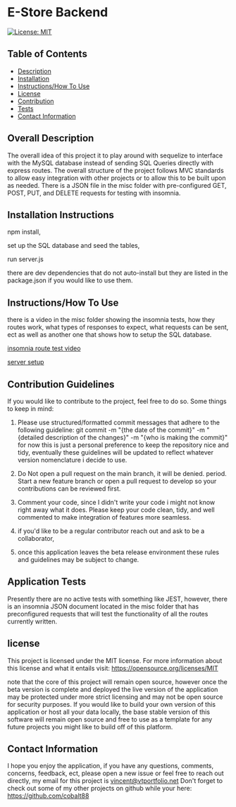 
# E-Store Backend

[![License: MIT](https://img.shields.io/badge/License-MIT-yellow.svg)](https://opensource.org/licenses/MIT)

 ## Table of Contents

- [Description](#overall-description)
- [Installation](#installation-instructions)
- [Instructions/How To Use](#instructions/how-to-use)
- [License](#license)
- [Contribution](#contribution-guidelines)
- [Tests](#application-tests)
- [Contact Information](#contact-information)



 ## Overall Description 

The overall idea of this project it to play around with sequelize to interface with the MySQL database instead of sending SQL Queries directly with express routes. The overall structure of the project follows MVC standards to allow easy integration with other projects or to allow this to be built upon as needed. There is a JSON file in the misc folder with pre-configured GET, POST, PUT, and DELETE requests for testing with insomnia.

 ## Installation Instructions

npm install, 

set up the SQL database and seed the tables,

run server.js

there are dev dependencies that do not auto-install but they are listed in the package.json if you would like to use them.

 ## Instructions/How To Use

there is a video in the misc folder showing the insomnia tests, how they routes work, what types of responses to expect, what requests can be sent, ect as well as another one that shows how to setup the SQL database. 

[insomnia route test video](./misc/insomnia-tests.mp4)

[server setup](./misc/server-setup.mp4)

 ## Contribution Guidelines
 If you would like to contribute to the project, feel free to do so. Some things to keep in mind:

 1. Please use structured/formatted commit messages that adhere to the following guideline: git commit -m "{the date of the commit}" -m "{detailed description of the changes}" -m "{who is making the commit}"
 for now this is just a personal preference to keep the repository nice and tidy, eventually these guidelines will be updated to reflect whatever version nomenclature i decide to use. 

 2. Do Not open a pull request on the main branch, it will be denied. period. Start a new feature branch or open a pull request to develop so your contributions can be reviewed first. 

 3. Comment your code, since I didn't write your code i might not know right away what it does. Please keep your code clean, tidy, and well commented to make integration of features more seamless. 

 4. if you'd like to be a regular contributor reach out and ask to be a collaborator, 

 5. once this application leaves the beta release environment these rules and guidelines may be subject to change.

 ## Application Tests

Presently there are no active tests with something like JEST, however, there is an insomnia JSON document located in the misc folder that has preconfigured requests that will test the functionality of all the routes currently written. 

## license
  This project is licensed under the MIT license.
  For more information about this license and what it entails visit: https://opensource.org/licenses/MIT

  note that the core of this project will remain open source, however once the beta version is complete and deployed the live version of the application may be protected under more strict licensing and may not be open source for security purposes. If you would like to build your own version of this application or host all your data locally, the base stable version of this software will remain open source and free to use as a template for any future projects you might like to build off of this platform.  

 ## Contact Information
I hope you enjoy the application, if you have any questions, comments, concerns, feedback, ect, 
please open a new issue or feel free to reach out directly, my email for this project is vincent@vtportfolio.net
Don't forget to check out some of my other projects on github while your here: https://github.com/cobalt88